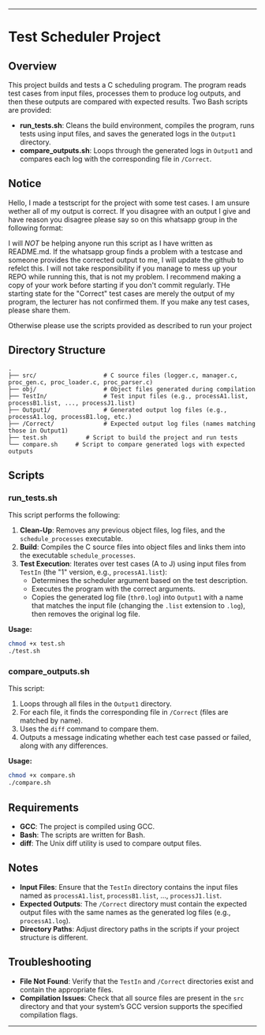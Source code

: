
---

# Test Scheduler Project

## Overview
This project builds and tests a C scheduling program. The program reads test cases from input files, processes them to produce log outputs, and then these outputs are compared with expected results. Two Bash scripts are provided:
- **run_tests.sh**: Cleans the build environment, compiles the program, runs tests using input files, and saves the generated logs in the `Output1` directory.
- **compare_outputs.sh**: Loops through the generated logs in `Output1` and compares each log with the corresponding file in `/Correct`.

## Notice
Hello, I made a testscript for the project with some test cases. I am unsure wether all of my output is correct. If you disagree with an output I give and have reason you disagree please say so on this whatsapp group in the following format:
<process name>
<line that you belive is incorrect.>
<reason you believe it is incorrect.>

I will *NOT* be helping anyone run this script as I have written as README.md. If the whatsapp group finds a problem with a testcase and someone provides the corrected output to me, I will update the github to refelct this. I will not take responsibility if you manage to mess up your REPO while running this, that is not my problem. I recommend making a copy of your work before starting if you don't commit regularly.
THe starting state for the "Correct" test cases are merely the output of my program, the lecturer has not confirmed them. If you make any test cases, please share them.

Otherwise please use the scripts provided as described to run your project

## Directory Structure
```
.
├── src/                   # C source files (logger.c, manager.c, proc_gen.c, proc_loader.c, proc_parser.c)
├── obj/                   # Object files generated during compilation
├── TestIn/                # Test input files (e.g., processA1.list, processB1.list, ..., processJ1.list)
├── Output1/               # Generated output log files (e.g., processA1.log, processB1.log, etc.)
├── /Correct/              # Expected output log files (names matching those in Output1)
├── test.sh           # Script to build the project and run tests
└── compare.sh     # Script to compare generated logs with expected outputs
```

## Scripts

### run_tests.sh
This script performs the following:
1. **Clean-Up**: Removes any previous object files, log files, and the `schedule_processes` executable.
2. **Build**: Compiles the C source files into object files and links them into the executable `schedule_processes`.
3. **Test Execution**: Iterates over test cases (A to J) using input files from `TestIn` (the "1" version, e.g., `processA1.list`):
   - Determines the scheduler argument based on the test description.
   - Executes the program with the correct arguments.
   - Copies the generated log file (`thr0.log`) into `Output1` with a name that matches the input file (changing the `.list` extension to `.log`), then removes the original log file.

**Usage:**
```bash
chmod +x test.sh
./test.sh
```

### compare_outputs.sh
This script:
1. Loops through all files in the `Output1` directory.
2. For each file, it finds the corresponding file in `/Correct` (files are matched by name).
3. Uses the `diff` command to compare them.
4. Outputs a message indicating whether each test case passed or failed, along with any differences.

**Usage:**
```bash
chmod +x compare.sh
./compare.sh
```

## Requirements
- **GCC**: The project is compiled using GCC.
- **Bash**: The scripts are written for Bash.
- **diff**: The Unix diff utility is used to compare output files.

## Notes
- **Input Files**: Ensure that the `TestIn` directory contains the input files named as `processA1.list`, `processB1.list`, ..., `processJ1.list`.
- **Expected Outputs**: The `/Correct` directory must contain the expected output files with the same names as the generated log files (e.g., `processA1.log`).
- **Directory Paths**: Adjust directory paths in the scripts if your project structure is different.

## Troubleshooting
- **File Not Found**: Verify that the `TestIn` and `/Correct` directories exist and contain the appropriate files.
- **Compilation Issues**: Check that all source files are present in the `src` directory and that your system’s GCC version supports the specified compilation flags.

---
